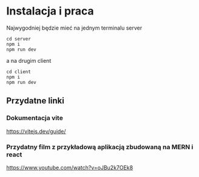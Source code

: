 # Instalacja i praca

Najwygodniej będzie mieć na jednym terminalu server

```shell
cd server
npm i
npm run dev
```

a na drugim client

```shell
cd client
npm i
npm run dev
```

## Przydatne linki

### Dokumentacja vite
https://vitejs.dev/guide/

### Przydatny film z przykładową aplikacją zbudowaną na MERN i react
https://www.youtube.com/watch?v=oJBu2k7OEk8

